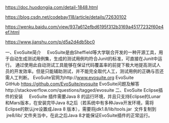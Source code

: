 
https://doc.huodongjia.com/detail-1848.html


https://blog.csdn.net/codebay118/article/details/72630102


https://wenku.baidu.com/view/937a612efbd6195f312b3169a45177232f60e4ef.html


https://www.jianshu.com/p/d5a2d4db5bc0



一、EvoSuite简介
    EvoSuite是由Sheffield等大学联合开发的一种开源工具，用于自动生成测试用例集，生成的测试用例均符合Junit的标准，可直接在Junit中运行。
通过使用此自动测试工具能够在保证代码覆盖率的前提下极大地提高测试人员的开发效率。但是只能辅助测试，并不能完全取代人工，测试用例的正确与否还需人工判断。
EvoSuite官网为http://www.evosuite.org
EvoSuite GitHub https://github.com/EvoSuite/evosuite
EvoSuite问题及解答http://stackoverflow.com/questions/tagged/evosuite
二、EvoSuite Eclipse插件的安装
    EvoSuite 插件需要Java 8 的运行环境，并且只支持Eclipse的Lunar和Mars版本，在安装完毕Java 8之后（若系统中有多种Java开发环境，需将Eclipse的默认jre设置成Java 8 版本），需要将jdk1.8/lib/tools.jar  文件复制到  jre8/lib/ 文件夹当中，在此之后Java 8才能保证EvoSuite插件的正常运行。

